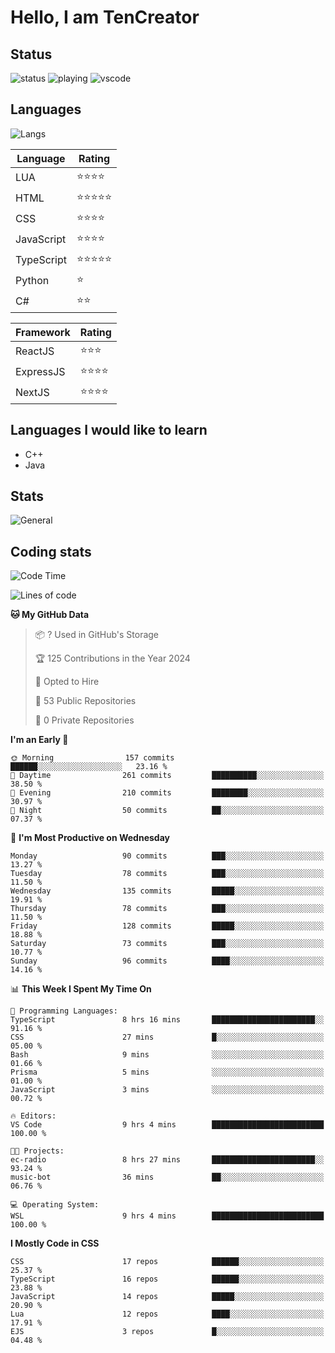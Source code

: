 # Hello, I am TenCreator

## Status
![status](https://api.statusbadges.me/badge/status/518334475038359555?simple=true&style=for-the-badge)
![playing](https://api.statusbadges.me/badge/playing/518334475038359555?style=for-the-badge)
![vscode](https://api.statusbadges.me/badge/vscode/518334475038359555?style=for-the-badge)

## Languages
![Langs](https://github-readme-stats.vercel.app/api/top-langs/?username=tencreator&layout=compact&theme=radical)


|Language|Rating|
|--------|------|
|LUA|⭐️⭐️⭐️⭐️|
|HTML|⭐️⭐️⭐️⭐️⭐️|
|CSS|⭐️⭐️⭐️⭐️|
|JavaScript|⭐️⭐️⭐️⭐️|
|TypeScript|⭐️⭐️⭐️⭐️⭐️|
|Python|⭐️|
|C#|⭐️⭐️ |

|Framework|Rating|
|--------|------|
|ReactJS|⭐️⭐️⭐|
|ExpressJS|⭐️⭐️⭐️⭐️|
|NextJS|⭐️⭐️⭐⭐️|

## Languages I would like to learn
- C++
- Java

## Stats
![General](https://github-readme-stats.vercel.app/api?username=tencreator&show_icons=true&theme=radical)

## Coding stats

<!--START_SECTION:waka-->
![Code Time](http://img.shields.io/badge/Code%20Time-193%20hrs%2021%20mins-blue)

![Lines of code](https://img.shields.io/badge/From%20Hello%20World%20I%27ve%20Written-1.3%20million%20lines%20of%20code-blue)

**🐱 My GitHub Data** 

> 📦 ? Used in GitHub's Storage 
 > 
> 🏆 125 Contributions in the Year 2024
 > 
> 💼 Opted to Hire
 > 
> 📜 53 Public Repositories 
 > 
> 🔑 0 Private Repositories 
 > 
**I'm an Early 🐤** 

```text
🌞 Morning                157 commits         ██████░░░░░░░░░░░░░░░░░░░   23.16 % 
🌆 Daytime                261 commits         ██████████░░░░░░░░░░░░░░░   38.50 % 
🌃 Evening                210 commits         ████████░░░░░░░░░░░░░░░░░   30.97 % 
🌙 Night                  50 commits          ██░░░░░░░░░░░░░░░░░░░░░░░   07.37 % 
```
📅 **I'm Most Productive on Wednesday** 

```text
Monday                   90 commits          ███░░░░░░░░░░░░░░░░░░░░░░   13.27 % 
Tuesday                  78 commits          ███░░░░░░░░░░░░░░░░░░░░░░   11.50 % 
Wednesday                135 commits         █████░░░░░░░░░░░░░░░░░░░░   19.91 % 
Thursday                 78 commits          ███░░░░░░░░░░░░░░░░░░░░░░   11.50 % 
Friday                   128 commits         █████░░░░░░░░░░░░░░░░░░░░   18.88 % 
Saturday                 73 commits          ███░░░░░░░░░░░░░░░░░░░░░░   10.77 % 
Sunday                   96 commits          ████░░░░░░░░░░░░░░░░░░░░░   14.16 % 
```


📊 **This Week I Spent My Time On** 

```text
💬 Programming Languages: 
TypeScript               8 hrs 16 mins       ███████████████████████░░   91.16 % 
CSS                      27 mins             █░░░░░░░░░░░░░░░░░░░░░░░░   05.00 % 
Bash                     9 mins              ░░░░░░░░░░░░░░░░░░░░░░░░░   01.66 % 
Prisma                   5 mins              ░░░░░░░░░░░░░░░░░░░░░░░░░   01.00 % 
JavaScript               3 mins              ░░░░░░░░░░░░░░░░░░░░░░░░░   00.72 % 

🔥 Editors: 
VS Code                  9 hrs 4 mins        █████████████████████████   100.00 % 

🐱‍💻 Projects: 
ec-radio                 8 hrs 27 mins       ███████████████████████░░   93.24 % 
music-bot                36 mins             ██░░░░░░░░░░░░░░░░░░░░░░░   06.76 % 

💻 Operating System: 
WSL                      9 hrs 4 mins        █████████████████████████   100.00 % 
```

**I Mostly Code in CSS** 

```text
CSS                      17 repos            ██████░░░░░░░░░░░░░░░░░░░   25.37 % 
TypeScript               16 repos            ██████░░░░░░░░░░░░░░░░░░░   23.88 % 
JavaScript               14 repos            █████░░░░░░░░░░░░░░░░░░░░   20.90 % 
Lua                      12 repos            ████░░░░░░░░░░░░░░░░░░░░░   17.91 % 
EJS                      3 repos             █░░░░░░░░░░░░░░░░░░░░░░░░   04.48 % 
```




<!--END_SECTION:waka-->
